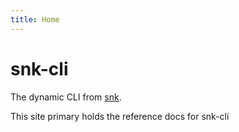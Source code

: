 ```yaml
---
title: Home
---
```

# snk-cli

The dynamic CLI from [snk](https://snk.wytamma.com/). 

This site primary holds the reference docs for snk-cli 